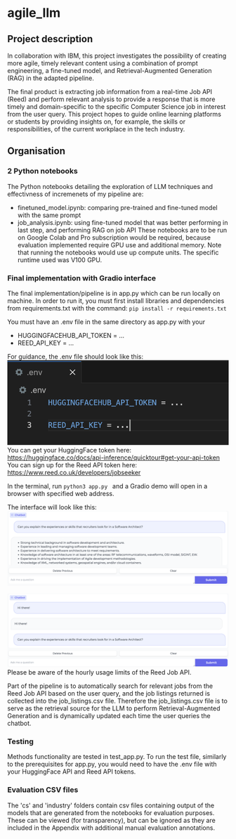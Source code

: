 # agile_llm

## Project description

In collaboration with IBM, this project investigates the possibility of creating more agile, timely relevant content using a combination of prompt engineering, a fine-tuned model, and Retrieval-Augmented Generation (RAG) in the adapted pipeline.

The final product is extracting job information from a real-time Job API (Reed) and perform relevant analysis to provide a response that is more timely and domain-specific to the specific Computer Science job in interest from the user query. This project hopes to guide online learning platforms or students by providing insights on, for example, the skills or responsibilities, of the current workplace in the tech industry.

## Organisation

### 2 Python notebooks

The Python notebooks detailing the exploration of LLM techniques and effectivness of incremenets of my pipeline are:

- finetuned_model.ipynb: comparing pre-trained and fine-tuned model with the same prompt
- job_analysis.ipynb: using fine-tuned model that was better performing in last step, and performing RAG on job API
  These notebooks are to be run on Google Colab and Pro subscription would be required, because evaluation implemented require GPU use and additional memory. Note that running the notebooks would use up compute units. The specific runtime used was V100 GPU.

### Final implementation with Gradio interface

The final implementation/pipeline is in app.py which can be run locally on machine. In order to run it, you must first install libraries and dependencies from requirements.txt with the command: `pip install -r requirements.txt`

You must have an .env file in the same directory as app.py with your

- HUGGINGFACEHUB_API_TOKEN = ...
- REED_API_KEY = ...

For guidance, the .env file should look like this:
![Alt text](env_file_image.png)
You can get your HuggingFace token here: https://huggingface.co/docs/api-inference/quicktour#get-your-api-token
You can sign up for the Reed API token here: https://www.reed.co.uk/developers/jobseeker

In the terminal, run
`python3 app.py `
and a Gradio demo will open in a browser with specified web address.

The interface will look like this:
![Alt text](interface_image1.png)

![Alt text](interface_image2.png)
Please be aware of the hourly usage limits of the Reed Job API.

Part of the pipeline is to automatically search for relevant jobs from the Reed Job API based on the user query, and the job listings returned is collected into the job_listings.csv file. Therefore the job_listings.csv file is to serve as the retrieval source for the LLM to perform Retrieval-Augmented Generation and is dynamically updated each time the user queries the chatbot.

### Testing

Methods functionality are tested in test_app.py. To run the test file, similarly to the prerequisites for app.py, you would need to have the .env file with your HuggingFace API and Reed API tokens.

### Evaluation CSV files

The 'cs' and 'industry' folders contain csv files containing output of the models that are generated from the notebooks for evaluation purposes. These can be viewed (for transparency), but can be ignored as they are included in the Appendix with additional manual evaluation annotations.
